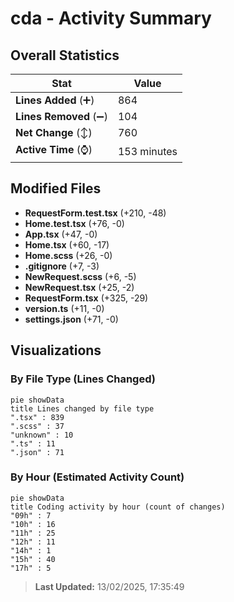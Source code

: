 # cda - Activity Summary 

## Overall Statistics

| Stat                   | Value                                                             |
| ---------------------- | ----------------------------------------------------------------- |
| **Lines Added** (➕)   | 864                                          |
| **Lines Removed** (➖) | 104                                        |
| **Net Change** (↕)    | 760                |
| **Active Time** (⌚)   | 153 minutes |


## Modified Files
- **RequestForm.test.tsx** (+210, -48)
- **Home.test.tsx** (+76, -0)
- **App.tsx** (+47, -0)
- **Home.tsx** (+60, -17)
- **Home.scss** (+26, -0)
- **.gitignore** (+7, -3)
- **NewRequest.scss** (+6, -5)
- **NewRequest.tsx** (+25, -2)
- **RequestForm.tsx** (+325, -29)
- **version.ts** (+11, -0)
- **settings.json** (+71, -0)

## Visualizations

### By File Type (Lines Changed)

```mermaid
pie showData
title Lines changed by file type
".tsx" : 839
".scss" : 37
"unknown" : 10
".ts" : 11
".json" : 71
```

### By Hour (Estimated Activity Count)

```mermaid
pie showData
title Coding activity by hour (count of changes)
"09h" : 7
"10h" : 16
"11h" : 25
"12h" : 11
"14h" : 1
"15h" : 40
"17h" : 5
```


> **Last Updated:** 13/02/2025, 17:35:49